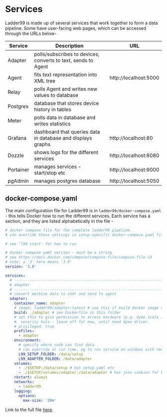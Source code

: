 # Services

Ladder99 is made up of several services that work together to form a data pipeline. Some have user-facing web pages, which can be accessed through the URLs below-

| Service | Description | URL |
|---------|------------|---------|
| Adapter | polls/subscribes to devices, converts to text, sends to Agent |  |
| Agent | fits text representation into XML tree | http://localhost:5000 |
| Relay | polls Agent and writes new values to database |  |
| Postgres | database that stores device history in tables |  |
| Meter | polls data in database and writes statistics |  |
| Grafana | dashboard that queries data in database and displays graphs | http://localhost:80 |
| Dozzle | shows logs for the different services | http://localhost:8080 |
| Portainer | manages services - start/stop etc | http://localhost:9000 |
| pgAdmin | manages postgres database | http://localhost:5050 |


<!-- ## List Services

To see the list of running services and their status,

```
l99 list
```

e.g.

```
$ l99 list
NAMES      STATUS        PORTS
adapter    Up 16 hours
agent      Up 12 hours   0.0.0.0:5000->5000/tcp
dozzle     Up 16 hours   0.0.0.0:8080->8080/tcp
grafana    Up 16 hours   0.0.0.0:80->3000/tcp
pgadmin    Up 16 hours   0.0.0.0:5050->5050/tcp
postgres   Up 16 hours   0.0.0.0:5432->5432/tcp
relay      Up 16 hours
```

The url and port listed on the left is what you would enter in the browser to access that service - e.g. for Dozzle it's http://localhost:8080. -->


## docker-compose.yaml

The main configuration file for Ladder99 is in `ladder99/docker-compose.yaml` - this tells Docker how to run the different services. Each service has a section, and they are listed alphabetically in the file - 

```yaml
# docker compose file for the complete ladder99 pipeline.
# can override these settings in setup-specific docker-compose.yaml files.

# see 'l99 start' for how to run

# docker compose yaml version - must be a string
# see https://docs.docker.com/compose/compose-file/compose-file-v3
# note: a '3' here means '3.0'
version: '3.8'

services:
  # ---------------------------------------------------------------------------
  # adapter
  # ---------------------------------------------------------------------------
  # convert machine data to shdr and send to agent
  adapter:
    container_name: adapter
    # image: ladder99/adapter:latest # use this if build docker image and push to hub
    build: ./adapter # see Dockerfile in this folder
    # set this to give permission to access hardware (e.g. dymo scale in usb port).
    #. security hole - leave off for now, until need dymo driver.
    # privileged: true
    profiles:
      - adapter
    environment:
      # specify where code can find data.
      # can override at run time, eg to run service on windows with node.
      L99_SETUP_FOLDER: /data/setup
      L99_ADAPTER_FOLDER: /data/adapter
    volumes:
      - ./$SETUP:/data/setup # has setup.yaml etc
      - ./$SETUP/volumes/adapter:/data/adapter # has json cookies for backfilling
    restart: always
    networks:
      - ladder99
    logging:
      options:
        max-size: '20m'
```

Link to the full file [here](../../docker-compose.yaml).

